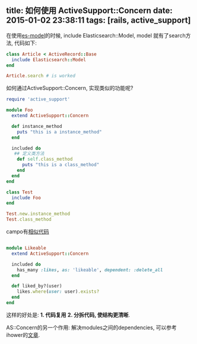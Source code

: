 title: 如何使用 ActiveSupport::Concern
date: 2015-01-02 23:38:11
tags: [rails, active_support]
---

在使用[es-model](https://github.com/elasticsearch/elasticsearch-rails/)的时候, include Elasticsearch::Model, model 就有了search方法, 代码如下:

``` ruby /models/article.rb
class Article < ActiveRecord::Base
  include Elasticsearch::Model
end

Article.search # is worked

```

如何通过ActiveSupport::Concern, 实现类似的功能呢?

```ruby test.rb
require 'active_support'

module Foo
  extend ActiveSupport::Concern

  def instance_method
    puts "this is a instance_method"
  end

  included do
   ## 定义类方法
    def self.class_method
      puts "this is a class_method"
    end
  end
end

class Test
  include Foo
end

Test.new.instance_method
Test.class_method

```

campo有[相似代码](https://github.com/chloerei/campo/blob/master/app/models/concerns/likeable.rb)

```ruby

module Likeable
  extend ActiveSupport::Concern

  included do
    has_many :likes, as: 'likeable', dependent: :delete_all
  end

  def liked_by?(user)
    likes.where(user: user).exists?
  end
end

```

这样的好处是: **1. 代码复用**  **2. 分拆代码, 使结构更清晰**.


AS::Concern的另一个作用: 解决modules之间的dependencies, 可以参考 ihower的[文章](https://ihower.tw/blog/archives/3949).

